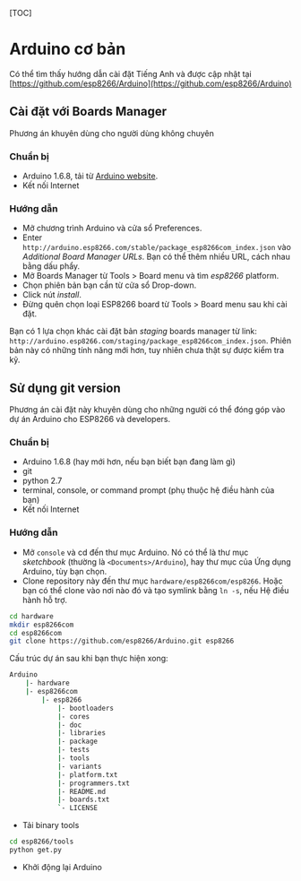 [TOC]

# Arduino cơ bản

 Có thể tìm thấy hướng dẫn cài đặt Tiếng Anh và được cập nhật tại [https://github.com/esp8266/Arduino](https://github.com/esp8266/Arduino)

## Cài đặt với Boards Manager

Phương án khuyên dùng cho người dùng không chuyên 

### Chuẩn bị

- Arduino 1.6.8, tải từ [Arduino website](https://www.arduino.cc/en/Main/OldSoftwareReleases#previous).
- Kết nối Internet

### Hướng dẫn
- Mở chương trình Arduino và cửa sổ Preferences.
- Enter ```http://arduino.esp8266.com/stable/package_esp8266com_index.json``` vào *Additional Board Manager URLs*. Bạn có thể thêm nhiều URL, cách nhau bằng dấu phẩy.
- Mở Boards Manager từ Tools > Board menu và tìm *esp8266* platform.
- Chọn phiên bản bạn cần từ cửa sổ Drop-down.
- Click nút *install*.
- Đừng quên chọn loại ESP8266 board từ Tools > Board menu sau khi cài đặt.

Bạn có 1 lựa chọn khác cài đặt bản *staging* boards manager từ link:
`http://arduino.esp8266.com/staging/package_esp8266com_index.json`. Phiên bản này có những tính năng mới hơn, tuy nhiên chưa thật sự được kiểm tra kỹ.

## Sử dụng git version

Phương án cài đặt này khuyên dùng cho những người có thể đóng góp vào dự án Arduino cho ESP8266 và developers.


### Chuẩn bị

- Arduino 1.6.8 (hay mới hơn, nếu bạn biết bạn đang làm gì)
- git
- python 2.7
- terminal, console, or command prompt (phụ thuộc hệ điều hành của bạn)
- Kết nối Internet

### Hướng dẫn

- Mở `console` và cd đến thư mục Arduino. Nó có thể là thư mục *sketchbook* (thường là `<Documents>/Arduino`), hay thư mục của Ứng dụng Arduino, tùy bạn chọn.
- Clone repository này đến thư mục `hardware/esp8266com/esp8266`. Hoặc bạn có thể clone vào nơi nào đó và tạo symlink bằng `ln -s`, nếu Hệ điều hành hỗ trợ.

```bash
cd hardware
mkdir esp8266com
cd esp8266com
git clone https://github.com/esp8266/Arduino.git esp8266
```

Cấu trúc dự án sau khi bạn thực hiện xong:

```bash
Arduino
    |- hardware
    |- esp8266com
        |- esp8266
            |- bootloaders
            |- cores
            |- doc
            |- libraries
            |- package
            |- tests
            |- tools
            |- variants
            |- platform.txt
            |- programmers.txt
            |- README.md
            |- boards.txt
            `- LICENSE
```

- Tải binary tools

```bash
cd esp8266/tools
python get.py
```

- Khởi động lại Arduino
